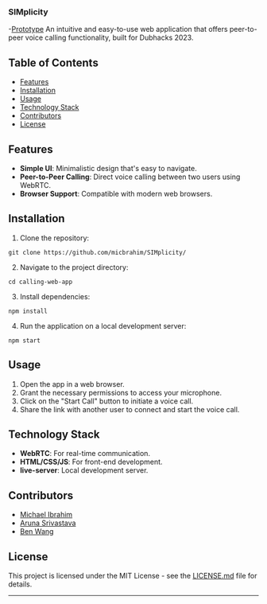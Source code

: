 ### SIMplicity
-[Prototype](https://www.figma.com/proto/cVcR6wBthTQO3cnI5ZLme9/Untitled?page-id=0%3A1&type=design&node-id=1-2&viewport=160%2C529%2C0.29&t=QlbCbNUPNDBPxhWB-1&scaling=scale-down&starting-point-node-id=1%3A2&mode=design)
An intuitive and easy-to-use web application that offers peer-to-peer voice calling functionality, built for Dubhacks 2023.

## Table of Contents
- [Features](#features)
- [Installation](#installation)
- [Usage](#usage)
- [Technology Stack](#technology-stack)
- [Contributors](#contributors)
- [License](#license)

## Features
- **Simple UI**: Minimalistic design that's easy to navigate.
- **Peer-to-Peer Calling**: Direct voice calling between two users using WebRTC.
- **Browser Support**: Compatible with modern web browsers.

## Installation
1. Clone the repository:
```
git clone https://github.com/micbrahim/SIMplicity/
```

2. Navigate to the project directory:
```
cd calling-web-app
```

3. Install dependencies:
```
npm install
```

4. Run the application on a local development server:
```
npm start
```

## Usage
1. Open the app in a web browser.
2. Grant the necessary permissions to access your microphone.
3. Click on the "Start Call" button to initiate a voice call.
4. Share the link with another user to connect and start the voice call.

## Technology Stack
- **WebRTC**: For real-time communication.
- **HTML/CSS/JS**: For front-end development.
- **live-server**: Local development server.

## Contributors
- [Michael Ibrahim](https://github.com/micbrahim)
- [Aruna Srivastava](https://github.com/arunasrivastava)
- [Ben Wang](https://github.com/benwang33)

## License
This project is licensed under the MIT License - see the [LICENSE.md](LICENSE.md) file for details.

---

